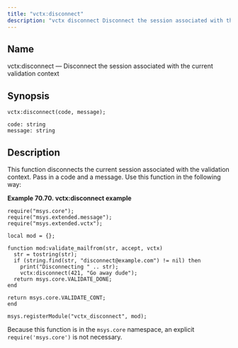 ```yaml
---
title: "vctx:disconnect"
description: "vctx disconnect Disconnect the session associated with the current validation context vctx disconnect code message This function disconnects the current session associated with the validation context Pass in a code and a message Use this function in the following way Example 70 70 vctx disconnect example Because this function is..."
---
```


<a name="lua.ref.vctx_disconnect"></a> 
## Name

vctx:disconnect — Disconnect the session associated with the current validation context

<a name="idp19214288"></a> 
## Synopsis

`vctx:disconnect(code, message);`

```
code: string
message: string
```
<a name="idp19217280"></a> 
## Description

This function disconnects the current session associated with the validation context. Pass in a code and a message. Use this function in the following way:

<a name="lua.ref.vctx_disconnect.example"></a> 

**Example 70.70. vctx:disconnect example**

```
require("msys.core");
require("msys.extended.message");
require("msys.extended.vctx");

local mod = {};

function mod:validate_mailfrom(str, accept, vctx)
  str = tostring(str);
  if (string.find(str, "disconnect@example.com") != nil) then
    print("Disconnecting " .. str);
    vctx:disconnect(421, "Go away dude");
  return msys.core.VALIDATE_DONE;
end

return msys.core.VALIDATE_CONT;
end

msys.registerModule("vctx_disconnect", mod);
```

Because this function is in the `msys.core` namespace, an explicit `require('msys.core')` is not necessary.